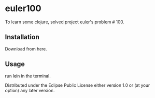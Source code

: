 # euler100

To learn some clojure, solved project euler's problem # 100.

## Installation

Download from here.

## Usage

run lein in the terminal.




Distributed under the Eclipse Public License either version 1.0 or (at
your option) any later version.
